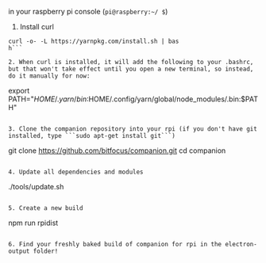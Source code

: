 in your raspberry pi console (```pi@raspberry:~/ $```)

1. Install curl
```
curl -o- -L https://yarnpkg.com/install.sh | bas
h```

2. When curl is installed, it will add the following to your .bashrc, but that won't take effect until you open a new terminal, so instead, do it manually for now:
```
export PATH="$HOME/.yarn/bin:$HOME/.config/yarn/global/node_modules/.bin:$PATH"
```

3. Clone the companion repository into your rpi (if you don't have git installed, type ```sudo apt-get install git```)
```
git clone https://github.com/bitfocus/companion.git
cd companion
```

4. Update all dependencies and modules
```
./tools/update.sh
```

5. Create a new build
```
npm run rpidist
```

6. Find your freshly baked build of companion for rpi in the electron-output folder!
